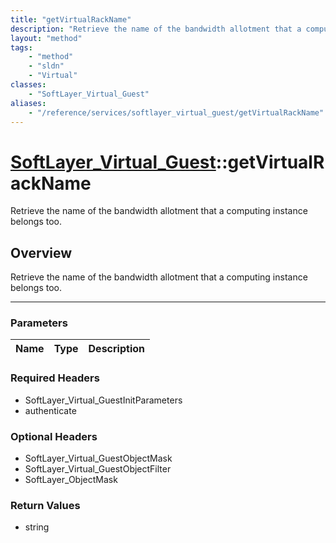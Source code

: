 ```yaml
---
title: "getVirtualRackName"
description: "Retrieve the name of the bandwidth allotment that a computing instance belongs too."
layout: "method"
tags:
    - "method"
    - "sldn"
    - "Virtual"
classes:
    - "SoftLayer_Virtual_Guest"
aliases:
    - "/reference/services/softlayer_virtual_guest/getVirtualRackName"
---
```

# [SoftLayer_Virtual_Guest](/reference/services/SoftLayer_Virtual_Guest)::getVirtualRackName


Retrieve the name of the bandwidth allotment that a computing instance belongs too.


## Overview 
Retrieve the name of the bandwidth allotment that a computing instance belongs too.

-----

### Parameters 
|Name | Type | Description |
| --- | --- | --- |


### Required Headers
* SoftLayer_Virtual_GuestInitParameters
* authenticate


### Optional Headers
* SoftLayer_Virtual_GuestObjectMask
* SoftLayer_Virtual_GuestObjectFilter
* SoftLayer_ObjectMask

### Return Values
* string




